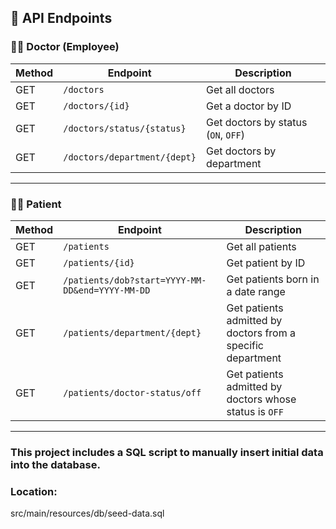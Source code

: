 ## 📮 API Endpoints

### 👨‍⚕️ Doctor (Employee)

| Method | Endpoint                         | Description                         |
|--------|----------------------------------|-------------------------------------|
| GET    | `/doctors`                       | Get all doctors                     |
| GET    | `/doctors/{id}`                  | Get a doctor by ID                  |
| GET    | `/doctors/status/{status}`       | Get doctors by status (`ON`, `OFF`) |
| GET    | `/doctors/department/{dept}`     | Get doctors by department           |

---

### 🧑‍🦽 Patient

| Method | Endpoint                                          | Description                                                   |
|--------|---------------------------------------------------|---------------------------------------------------------------|
| GET    | `/patients`                                       | Get all patients                                              |
| GET    | `/patients/{id}`                                  | Get patient by ID                                             |
| GET    | `/patients/dob?start=YYYY-MM-DD&end=YYYY-MM-DD`   | Get patients born in a date range                             |
| GET    | `/patients/department/{dept}`                     | Get patients admitted by doctors from a specific department   |
| GET    | `/patients/doctor-status/off`                     | Get patients admitted by doctors whose status is `OFF`        |

---

### This project includes a SQL script to manually insert initial data into the database.

### Location:
src/main/resources/db/seed-data.sql
